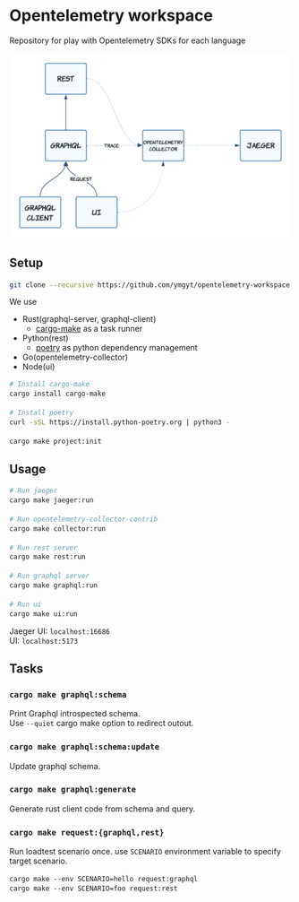 # Opentelemetry workspace

Repository for play with Opentelemetry SDKs for each language

![Project overview](./project_overview.png)

## Setup

```sh
git clone --recursive https://github.com/ymgyt/opentelemetry-workspace.git
```

We use 
 * Rust(graphql-server, graphql-client)
   * [cargo-make](https://github.com/sagiegurari/cargo-make) as a task runner 
 * Python(rest)
   * [poetry](https://python-poetry.org/docs/) as python dependency management
 * Go(opentelemetry-collector)
 * Node(ui)


```sh
# Install cargo-make
cargo install cargo-make

# Install poetry
curl -sSL https://install.python-poetry.org | python3 -

cargo make project:init
```

## Usage

```sh
# Run jaeger
cargo make jaeger:run

# Run opentelemetry-collector-contrib
cargo make collector:run

# Run rest server
cargo make rest:run

# Run graphql server
cargo make graphql:run

# Run ui
cargo make ui:run
```

Jaeger UI: `localhost:16686`  
UI: `localhost:5173`

## Tasks

### `cargo make graphql:schema`

Print Graphql introspected schema.  
Use `--quiet` cargo make option to redirect outout.

### `cargo make graphql:schema:update`

Update graphql schema.


### `cargo make graphql:generate`

Generate rust client code from schema and query.


### `cargo make request:{graphql,rest}`

Run loadtest scenario once.  use `SCENARIO` environment variable to specify target scenario.  

`cargo make --env SCENARIO=hello request:graphql`  
`cargo make --env SCENARIO=foo request:rest`
